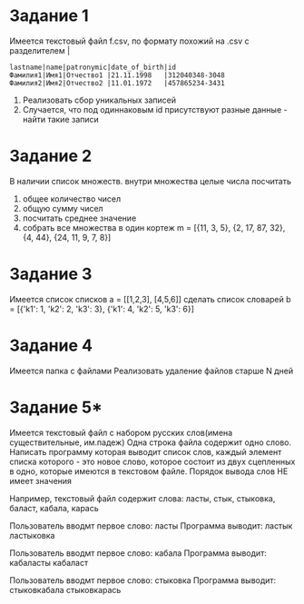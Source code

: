 # Задание 1
Имеется текстовый файл f.csv, по формату похожий на .csv с разделителем |

```
lastname|name|patronymic|date_of_birth|id
Фамилия1|Имя1|Отчество1 |21.11.1998   |312040348-3048
Фамилия2|Имя2|Отчество2 |11.01.1972   |457865234-3431
```


1. Реализовать сбор уникальных записей
2. Случается, что под одиннаковым id присутствуют разные данные - найти такие записи


        
# Задание 2
В наличии список множеств. внутри множества целые числа посчитать 
1. общее количество чисел
2. общую сумму чисел
3. посчитать среднее значение
4. собрать все множества в один кортеж
m = [{11, 3, 5}, {2, 17, 87, 32}, {4, 44}, {24, 11, 9, 7, 8}]
    


# Задание 3
Имеется список списков a = [[1,2,3], [4,5,6]] сделать список словарей
b = [{'k1': 1, 'k2': 2, 'k3': 3}, {'k1': 4, 'k2': 5, 'k3': 6}]


# Задание 4
Имеется папка с файлами
Реализовать удаление файлов старше N дней


# Задание 5*
Имеется текстовый файл с набором русских слов(имена существительные, им.падеж)
Одна строка файла содержит одно слово.
Написать программу которая выводит список слов, каждый элемент списка которого - это новое слово,
которое состоит из двух сцепленных в одно, которые имеются в текстовом файле.
Порядок вывода слов НЕ имеет значения

Например, текстовый файл содержит слова: ласты, стык, стыковка, баласт, кабала, карась

Пользователь вводмт первое слово: ласты
Программа выводит:
ластык
ластыковка

Пользователь вводмт первое слово: кабала
Программа выводит:
кабаласты
кабаласт

Пользователь вводмт первое слово: стыковка
Программа выводит:
стыковкабала
стыковкарась

